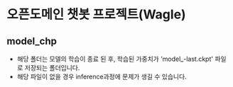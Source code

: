 # 오픈도메인 챗봇 프로젝트(Wagle)

## model_chp
- 해당 폴더는 모델의 학습이 종료 된 후, 학습된 가중치가 'model_-last.ckpt' 파일로 저장되는 폴더입니다.
- 해당 파일이 없을 경우 inference과정에 문제가 생길 수 있습니다.

